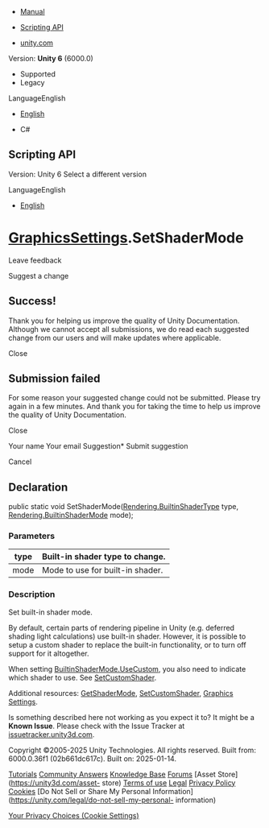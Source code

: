 [ ]()

  * [Manual](../Manual/index.html)
  * [Scripting API](../ScriptReference/index.html)

  * [unity.com](https://unity.com/)

Version: **Unity 6** (6000.0)

  * Supported
  * Legacy

LanguageEnglish

  * [English]()

  * C#

[ ](https://docs.unity3d.com)

## Scripting API

Version: Unity 6 Select a different version

LanguageEnglish

  * [English]()

#  [GraphicsSettings](Rendering.GraphicsSettings.html).SetShaderMode

Leave feedback

Suggest a change

## Success!

Thank you for helping us improve the quality of Unity Documentation. Although
we cannot accept all submissions, we do read each suggested change from our
users and will make updates where applicable.

Close

## Submission failed

For some reason your suggested change could not be submitted. Please <a>try
again</a> in a few minutes. And thank you for taking the time to help us
improve the quality of Unity Documentation.

Close

Your name Your email Suggestion* Submit suggestion

Cancel

[ ]()

## Declaration

public static void
SetShaderMode([Rendering.BuiltinShaderType](Rendering.BuiltinShaderType.html)
type, [Rendering.BuiltinShaderMode](Rendering.BuiltinShaderMode.html) mode);

### Parameters

type | Built-in shader type to change.  
---|---  
mode | Mode to use for built-in shader.  
  
### Description

Set built-in shader mode.

By default, certain parts of rendering pipeline in Unity (e.g. deferred
shading light calculations) use built-in shader. However, it is possible to
setup a custom shader to replace the built-in functionality, or to turn off
support for it altogether.  
  
When setting
[BuiltinShaderMode.UseCustom](Rendering.BuiltinShaderMode.UseCustom.html), you
also need to indicate which shader to use. See
[SetCustomShader](Rendering.GraphicsSettings.SetCustomShader.html).  
  
Additional resources:
[GetShaderMode](Rendering.GraphicsSettings.GetShaderMode.html),
[SetCustomShader](Rendering.GraphicsSettings.SetCustomShader.html), [Graphics
Settings](../Manual/class-GraphicsSettings.html).

Is something described here not working as you expect it to? It might be a
**Known Issue**. Please check with the Issue Tracker at
[issuetracker.unity3d.com](https://issuetracker.unity3d.com).

Copyright ©2005-2025 Unity Technologies. All rights reserved. Built from:
6000.0.36f1 (02b661dc617c). Built on: 2025-01-14.

[Tutorials](https://unity3d.com/learn) [Community
Answers](https://answers.unity3d.com) [Knowledge
Base](https://support.unity3d.com/hc/en-us)
[Forums](https://forum.unity3d.com) [Asset Store](https://unity3d.com/asset-
store) [Terms of use](https://docs.unity3d.com/Manual/TermsOfUse.html)
[Legal](https://unity.com/legal) [Privacy
Policy](https://unity.com/legal/privacy-policy)
[Cookies](https://unity.com/legal/cookie-policy) [Do Not Sell or Share My
Personal Information](https://unity.com/legal/do-not-sell-my-personal-
information)

[Your Privacy Choices (Cookie Settings)](javascript:void\(0\);)

